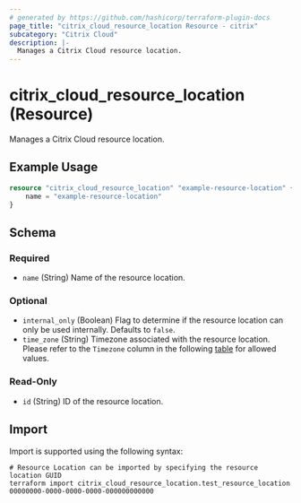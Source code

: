 ```yaml
---
# generated by https://github.com/hashicorp/terraform-plugin-docs
page_title: "citrix_cloud_resource_location Resource - citrix"
subcategory: "Citrix Cloud"
description: |-
  Manages a Citrix Cloud resource location.
---
```


# citrix_cloud_resource_location (Resource)

Manages a Citrix Cloud resource location.

## Example Usage

```terraform
resource "citrix_cloud_resource_location" "example-resource-location" {
    name = "example-resource-location"
}
```

<!-- schema generated by tfplugindocs -->
## Schema

### Required

- `name` (String) Name of the resource location.

### Optional

- `internal_only` (Boolean) Flag to determine if the resource location can only be used internally. Defaults to `false`.
- `time_zone` (String) Timezone associated with the resource location. Please refer to the `Timezone` column in the following [table](https://learn.microsoft.com/en-us/windows-hardware/manufacture/desktop/default-time-zones?view=windows-11#time-zones) for allowed values.

### Read-Only

- `id` (String) ID of the resource location.

## Import

Import is supported using the following syntax:

```shell
# Resource Location can be imported by specifying the resource location GUID
terraform import citrix_cloud_resource_location.test_resource_location 00000000-0000-0000-0000-000000000000
```